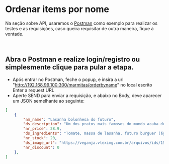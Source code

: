 # Ordenar items por nome
Na seção sobre API, usaremos o [Postman](https://www.getpostman.com/downloads/) como exemplo para realizar os testes e as requisições, caso queira requisitar de outra maneira, fique à vontade.

&nbsp;

## Abra o Postman e realize login/registro ou simplesmente clique para pular a etapa.
* Após entrar no Postman, feche o popup, e insira a url "http://192.168.99.100:300/marmitas/orderbyname" no local escrito Enter a request URL
* Aperte SEND para enviar a requisição, e abaixo no Body, deve aparecer um JSON semelhante ao seguinte:
```json
[
    {
        "nm_name": "Lasanha bolonhesa do futuro",
        "ds_description": "Um dos pratos mais famosos do mundo acaba de ganhar um novo significado nas mãos da nossa chef. A Lasanha do Futuro™ é feita com massa fresca e sementes de chia, ricas em vitaminas do complexo B, que dão um sabor irresistível à composição. As camadas de mussarela à base de castanhas dão um efeito cremoso igualzinho ao queijo tradicional, deixando qualquer um com brilho nos olhos e água na boca. O molho de tomate é cuidadosamente preparado com tomates italianos maduros que, combinado à proteína da Fazenda Futuro™, dão um toque especial e suculento à bolonhesa.",
        "nr_price": 28.9,
        "ds_ingredients": "Tomate, massa de lasanha, futuro burguer (água, preparado proteíco [proteína texturizada de soja, proteína isolada de soja, proteína de ervilha e farinha de grão de bico/, gordura vegetal, amido modificado, cebola, condimento preparado sabor carne, sal, açúcar, beterraba em pó, estabilizante metilcelulose, aroma natural e antioxidante ácido asórbico), mussarela de castanha (água, castanha de caju, óleo de coco, fermentado de semente de quinoa, polvilho doce, sal, massa de soja fermentada, suco de limão, alho em pó, lecitina de soja, goma xantana, kappa carragena, acidulante ácido lático), azeite de oliva, sal. CONTÉM GLÚTEN.",
        "nr_stock": 20,
        "ds_image_url": "https://veganja.vteximg.com.br/arquivos/ids/155804/Lasanha-do-Futuro.jpg?v=636967347182430000",
        "nr_discount": 0
    },
]
```